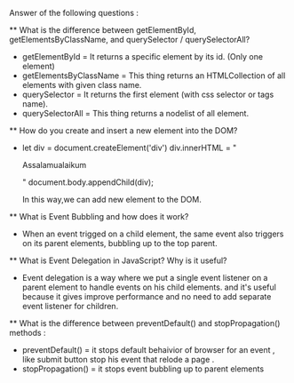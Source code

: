  Answer of the following questions :
 
** What is the difference between getElementById, getElementsByClassName, and querySelector / querySelectorAll?

 * getElementById = It returns a specific element by its id. (Only one element)
 * getElementsByClassName = This thing returns an HTMLCollection of all elements with given class name.
 * querySelector = It returns the first element (with css selector or tags name).
 * querySelectorAll = This thing returns a nodelist of all element.

** How do you create and insert a new element into the DOM?
 *  let div = document.createElement('div')
    div.innerHTML = "<p> Assalamualaikum <p>"
    document.body.appendChild(div);

    In this way,we can add new element to the DOM.

**  What is Event Bubbling and how does it work?  
 *  When an event trigged on a child element, the same event also triggers on its parent elements, bubbling up to the top parent.

** What is Event Delegation in JavaScript? Why is it useful?
 * Event delegation is a way where we put a single event listener on a parent element to handle events on his child elements. and it's useful because it gives improve performance and no need
   to add separate event listener for children.

** What is the difference between preventDefault() and stopPropagation() methods :
 * preventDefault() = it stops default behaivior of browser for an event , like submit button stop his event that relode a page .
 * stopPropagation() = it stops event bubbling up to parent elements
